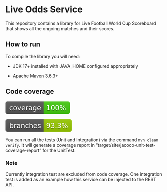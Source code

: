 # Live Odds Service

This repository contains a library for Live Football World Cup Scoreboard that shows all the ongoing matches and their scores.

## How to run

To compile the library you will need:

* JDK 17+ installed with JAVA_HOME configured appropriately

* Apache Maven 3.6.3+

## Code coverage 

![Coverage](.github/badges/jacoco.svg)

![Branches](.github/badges/branches.svg)

You can run all the tests (Unit and Integration) via the command `mvn clean verify`.
It will generate a coverage report in “target/site/jacoco-unit-test-coverage-report” for the UnitTest.

### Note
Currently integration test are excluded from code coverage. One integration test is added as an example how this service can be injected to the REST API.
